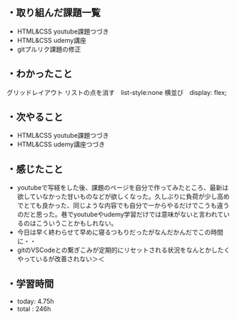 ## ・取り組んだ課題一覧
- HTML&CSS youtube課題つづき
- HTML&CSS udemy講座
- gitプルリク課題の修正

## ・わかったこと
グリッドレイアウト
リストの点を消す　list-style:none
横並び　display: flex;


## ・次やること
-  HTML&CSS youtube課題つづき
- HTML&CSS udemy講座つづき


## ・感じたこと
- youtubeで写経をした後、課題のページを自分で作ってみたところ、最新は欲していなかった甘いものなどが欲しくなった。久しぶりに負荷が少し高めでとても良かった、同じような内容でも自分で一からやるだけでこうも違うのだと思った。巷でyoutubeやudemy学習だけでは意味がないと言われているのはこういうことかもしれない。
- 今日は早く終わらせて早めに寝るつもりだったがなんだかんだでこの時間に・・
- gitのVSCodeとの繋ぎこみが定期的にリセットされる状況をなんとかしたくやっているが改善されない＞＜

## ・学習時間
- today:   4.75h
- total  : 246h